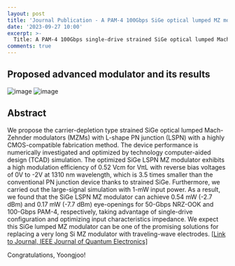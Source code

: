 ```yaml
---
layout: post
title: 'Journal Publication - A PAM-4 100Gbps SiGe optical lumped MZ modulator for datacom application'
date: '2023-09-27 10:00'
excerpt: >-
  Title: A PAM-4 100Gbps single-drive strained SiGe optical lumped Mach-Zehnder modulator for O-band application
comments: true
---
```

## Proposed advanced modulator and its results
![image](https://github.com/yh2424/yh2424.github.io/assets/32427749/fe38b6fd-17df-432e-a58e-166240ce21c5)
![image](https://github.com/yh2424/yh2424.github.io/assets/32427749/a8e86180-68aa-4067-9456-7559543725dc)

## Abstract
We propose the carrier-depletion type strained SiGe optical lumped Mach-Zehnder modulators (MZMs) with L-shape PN junction (LSPN) with a highly CMOS-compatible fabrication method. The device performance is numerically investigated and optimized by technology computer-aided design (TCAD) simulation. The optimized SiGe LSPN MZ modulator exhibits a high modulation efficiency of 0.52 Vcm for VπL with reverse bias voltages of 0V to -2V at 1310 nm wavelength, which is 3.5 times smaller than the conventional PN junction device thanks to strained SiGe. Furthermore, we carried out the large-signal simulation with 1-mW input power. As a result, we found that the SiGe LSPN MZ modulator can achieve 0.54 mW (-2.7 dBm) and 0.17 mW (-7.7 dBm) eye-openings for 50-Gbps NRZ-OOK and 100-Gbps PAM-4, respectively, taking advantage of single-drive configuration and optimizing input characteristics impedance. We expect this SiGe lumped MZ modulator can be one of the promising solutions for replacing a very long Si MZ modulator with traveling-wave electrodes.
[[Link to Journal, IEEE Journal of Quantum Electronics]](https://ieeexplore.ieee.org/document/10263591)

Congratulations, Yoongjoo!